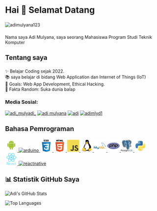 <h1 align="left">Hai 👋 Selamat Datang</h1>

###

<p align="left"> <img src="https://komarev.com/ghpvc/?username=adimulyana123&label=Profile%20views&color=0e75b6&style=flat" alt="adimulyana123" /> </p>

###

<p align="left">Nama saya Adi Mulyana, saya seorang Mahasiswa Program Studi Teknik Komputer</p>

###

<h2 align="left">Tentang saya</h2>

###

<p align="left">✨ Belajar Coding sejak 2022.
<br>📚 saya belajar di bidang Web Application dan Internet of Things (IoT)
<br>🎯 Goals: Web App Development, Ethical Hacking. <br>🎲 Fakta Random: Suka dunia balap</p>

###

<h3 align="left">Media Sosial:</h3>
<p align="left">
<a href="https://twitter.com/adi_mulyadi_" target="blank"><img align="center" src="https://raw.githubusercontent.com/rahuldkjain/github-profile-readme-generator/master/src/images/icons/Social/twitter.svg" alt="adi_mulyadi_" height="30" width="40" /></a>
<a href="https://linkedin.com/in/adi mulyana" target="blank"><img align="center" src="https://raw.githubusercontent.com/rahuldkjain/github-profile-readme-generator/master/src/images/icons/Social/linked-in-alt.svg" alt="adi mulyana" height="30" width="40" /></a>
<a href="https://fb.com/adi" target="blank"><img align="center" src="https://raw.githubusercontent.com/rahuldkjain/github-profile-readme-generator/master/src/images/icons/Social/facebook.svg" alt="adi" height="30" width="40" /></a>
<a href="https://instagram.com/adimlyd1" target="blank"><img align="center" src="https://raw.githubusercontent.com/rahuldkjain/github-profile-readme-generator/master/src/images/icons/Social/instagram.svg" alt="adimlyd1" height="30" width="40" /></a>
</p>

###

<h2 align="left">Bahasa Pemrograman</h2>

###

<p align="left"> <a href="https://developer.android.com" target="_blank" rel="noreferrer"> <img src="https://raw.githubusercontent.com/devicons/devicon/master/icons/android/android-original-wordmark.svg" alt="android" width="40" height="40"/> </a> <a href="https://www.arduino.cc/" target="_blank" rel="noreferrer"> <img src="https://cdn.worldvectorlogo.com/logos/arduino-1.svg" alt="arduino" width="40" height="40"/> </a> <a href="https://www.w3schools.com/css/" target="_blank" rel="noreferrer"> <img src="https://raw.githubusercontent.com/devicons/devicon/master/icons/css3/css3-original-wordmark.svg" alt="css3" width="40" height="40"/> </a> <a href="https://www.w3.org/html/" target="_blank" rel="noreferrer"> <img src="https://raw.githubusercontent.com/devicons/devicon/master/icons/html5/html5-original-wordmark.svg" alt="html5" width="40" height="40"/> </a> <a href="https://developer.mozilla.org/en-US/docs/Web/JavaScript" target="_blank" rel="noreferrer"> <img src="https://raw.githubusercontent.com/devicons/devicon/master/icons/javascript/javascript-original.svg" alt="javascript" width="40" height="40"/> </a> <a href="https://www.linux.org/" target="_blank" rel="noreferrer"> <img src="https://raw.githubusercontent.com/devicons/devicon/master/icons/linux/linux-original.svg" alt="linux" width="40" height="40"/> </a> <a href="https://www.mysql.com/" target="_blank" rel="noreferrer"> <img src="https://raw.githubusercontent.com/devicons/devicon/master/icons/mysql/mysql-original-wordmark.svg" alt="mysql" width="40" height="40"/> </a> <a href="https://www.php.net" target="_blank" rel="noreferrer"> <img src="https://raw.githubusercontent.com/devicons/devicon/master/icons/php/php-original.svg" alt="php" width="40" height="40"/> </a> <a href="https://www.postgresql.org" target="_blank" rel="noreferrer"> <img src="https://raw.githubusercontent.com/devicons/devicon/master/icons/postgresql/postgresql-original-wordmark.svg" alt="postgresql" width="40" height="40"/> </a> <a href="https://www.python.org" target="_blank" rel="noreferrer"> <img src="https://raw.githubusercontent.com/devicons/devicon/master/icons/python/python-original.svg" alt="python" width="40" height="40"/> </a> <a href="https://reactjs.org/" target="_blank" rel="noreferrer"> <img src="https://raw.githubusercontent.com/devicons/devicon/master/icons/react/react-original-wordmark.svg" alt="react" width="40" height="40"/> </a> <a href="https://reactnative.dev/" target="_blank" rel="noreferrer"> <img src="https://reactnative.dev/img/header_logo.svg" alt="reactnative" width="40" height="40"/> </a> </p>

## 📊 Statistik GitHub Saya

![Adi's GitHub Stats](https://github-readme-stats.vercel.app/api?username=adimulyana123&show_icons=true&theme=tokyonight)

![Top Languages](https://github-readme-stats.vercel.app/api/top-langs/?username=adimulyana123&layout=compact&theme=tokyonight)


